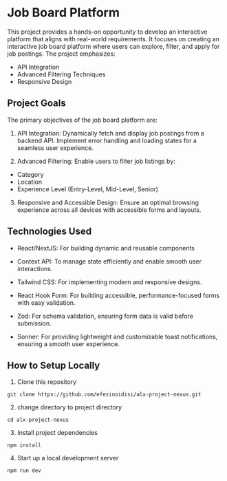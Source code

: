 # Job Board Platform

This project provides a hands-on opportunity to develop an interactive platform that aligns with real-world requirements. It focuses on creating an interactive job board platform where users can explore, filter, and apply for job postings. The project emphasizes:

- API Integration
- Advanced Filtering Techniques
- Responsive Design

## Project Goals

The primary objectives of the job board platform are:

1. API Integration:
   Dynamically fetch and display job postings from a backend API. Implement error handling and loading states for a seamless user experience.

2. Advanced Filtering:
   Enable users to filter job listings by:

- Category
- Location
- Experience Level (Entry-Level, Mid-Level, Senior)

3. Responsive and Accessible Design:
   Ensure an optimal browsing experience across all devices with accessible forms and layouts.

## Technologies Used

- React/NextJS: For building dynamic and reusable components

- Context API: To manage state efficiently and enable smooth user interactions.

- Tailwind CSS: For implementing modern and responsive designs.

- React Hook Form: For building accessible, performance-focused forms with easy validation.

- Zod: For schema validation, ensuring form data is valid before submission.

- Sonner: For providing lightweight and customizable toast notifications, ensuring a smooth user experience.

## How to Setup Locally

1. Clone this repository

```
git clone https://github.com/efezinoidisi/alx-project-nexus.git

```

2. change directory to project directory

```
cd alx-project-nexus

```

3. Install project dependencies

```
npm install

```

4. Start up a local development server

```
npm run dev

```
